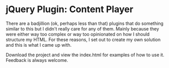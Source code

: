 # jQuery Plugin: Content Player

There are a badjillion (ok, perhaps less than that) plugins that do something similar to this but I didn't really care for any of them. Mainly because they were either way too complex or way too opinionated on how I should structure my HTML. For these reasons, I set out to create my own solution and this is what I came up with.

Download the project and view the index.html for examples of how to use it. Feedback is always welcome.